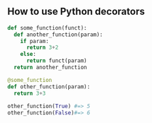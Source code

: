 ## How to use Python decorators

```python
def some_function(funct):
  def another_function(param):
    if param:
      return 3+2
    else:
      return funct(param)
  return another_function

@some_function
def other_function(param):  
  return 3+3
  
other_function(True) #=> 5
other_function(False)#=> 6
```

